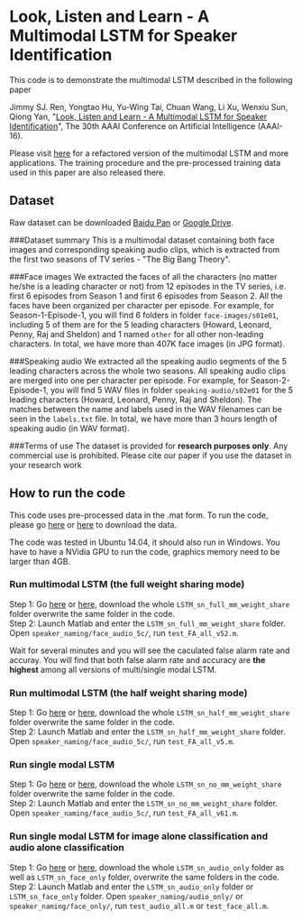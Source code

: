# Look, Listen and Learn - A Multimodal LSTM for Speaker Identification

This code is to demonstrate the multimodal LSTM described in the following paper <br>

Jimmy SJ. Ren, Yongtao Hu, Yu-Wing Tai, Chuan Wang, Li Xu, Wenxiu Sun, Qiong Yan, 
"[Look, Listen and Learn - A Multimodal LSTM for Speaker Identification](http://www.jimmyren.com/papers/AAAI16_Ren.pdf)", The 30th AAAI Conference on Artificial Intelligence (AAAI-16). <br>

Please visit [here](https://github.com/jimmy-ren/vLSTM) for a refactored version of the multimodal LSTM and more applications. The training procedure and the pre-processed training data used in this paper are also released there. <br>

## Dataset
Raw dataset can be downloaded [Baidu Pan](http://pan.baidu.com/s/1hrdNhiO) or [Google Drive](https://drive.google.com/folderview?id=0B6nl_KFEGWG0UUJjaWRGQ19PZnc&usp=sharing).

###Dataset summary
This is a multimodal dataset containing both face images and corresponding speaking audio clips, which is extracted from the first two seasons of TV series - "The Big Bang Theory". 

###Face images
We extracted the faces of all the characters (no matter he/she is a leading character or not) from 12 episodes in the TV series, i.e. first 6 episodes from Season 1 and first 6 episodes from Season 2. All the faces have been organized per character per episode. For example, for Season-1-Episode-1, you will find 6 folders in folder `face-images/s01e01`, including 5 of them are for the 5 leading characters (Howard, Leonard, Penny, Raj and Sheldon) and 1 named `other` for all other non-leading characters. In total, we have more than 407K face images (in JPG format).

###Speaking audio
We extracted all the speaking audio segments of the 5 leading characters across the whole two seasons. All speaking audio clips are merged into one per character per episode. For example, for Season-2-Episode-1, you will find 5 WAV files in folder `speaking-audio/s02e01` for the 5 leading characters (Howard, Leonard, Penny, Raj and Sheldon). The matches between the name and labels used in the WAV filenames can be seen in the `labels.txt` file. In total, we have more than 3 hours length of speaking audio (in WAV format). 

###Terms of use
The dataset is provided for <b>research purposes only</b>. Any commercial use is prohibited. Please cite our paper if you use the dataset in your research work

## How to run the code
This code uses pre-processed data in the .mat form. To run the code, please go [here](http://pan.baidu.com/s/1gex1U5H) or [here](https://drive.google.com/folderview?id=0B6nl_KFEGWG0OGpaejB0Q05kdUE&usp=sharing) to download the data. <br>

The code was tested in Ubuntu 14.04, it should also run in Windows. You have to have a NVidia GPU to run the code, graphics memory need to be larger than 4GB.

### Run multimodal LSTM (the full weight sharing mode)
Step 1: Go [here](http://pan.baidu.com/s/1gex1U5H) or [here](https://drive.google.com/folderview?id=0B6nl_KFEGWG0OGpaejB0Q05kdUE&usp=sharing), download the whole `LSTM_sn_full_mm_weight_share` folder overwrite the same folder in the code. <br>
Step 2: Launch Matlab and enter the `LSTM_sn_full_mm_weight_share` folder. Open `speaker_naming/face_audio_5c/`, run `test_FA_all_v52.m`. <br>

Wait for several minutes and you will see the caculated false alarm rate and accuray. You will find that both false alarm rate and accuracy are <b>the highest</b> among all versions of multi/single modal LSTM.

### Run multimodal LSTM (the half weight sharing mode)
Step 1: Go [here](http://pan.baidu.com/s/1gex1U5H) or [here](https://drive.google.com/folderview?id=0B6nl_KFEGWG0OGpaejB0Q05kdUE&usp=sharing), download the whole `LSTM_sn_half_mm_weight_share` folder overwrite the same folder in the code. <br>
Step 2: Launch Matlab and enter the `LSTM_sn_half_mm_weight_share` folder. Open `speaker_naming/face_audio_5c/`, run `test_FA_all_v5.m`.

### Run single modal LSTM
Step 1: Go [here](http://pan.baidu.com/s/1gex1U5H) or [here](https://drive.google.com/folderview?id=0B6nl_KFEGWG0OGpaejB0Q05kdUE&usp=sharing), download the whole `LSTM_sn_no_mm_weight_share` folder overwrite the same folder in the code. <br>
Step 2: Launch Matlab and enter the `LSTM_sn_no_mm_weight_share` folder. Open `speaker_naming/face_audio_5c/`, run `test_FA_all_v61.m`.

### Run single modal LSTM for image alone classification and audio alone classification
Step 1: Go [here](http://pan.baidu.com/s/1gex1U5H) or [here](https://drive.google.com/folderview?id=0B6nl_KFEGWG0OGpaejB0Q05kdUE&usp=sharing), download the whole `LSTM_sn_audio_only` folder as well as `LSTM_sn_face_only` folder, overwrite the same folders in the code. <br>
Step 2: Launch Matlab and enter the `LSTM_sn_audio_only` folder or `LSTM_sn_face_only` folder. Open `speaker_naming/audio_only/` or `speaker_naming/face_only/`, run `test_audio_all.m` or `test_face_all.m`.




